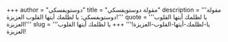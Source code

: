 +++
author = "دوستويفسكي"
title = "مقولة دوستويفسكي"
description = '''مقولة دوستويفسكي: يا لظلمك أيتها القلوب العزيزة!'''
quote = '''يا لظلمك أيتها القلوب العزيزة!'''
slug = '''يا-لظلمك-أيتها-القلوب-العزيزة!'''
+++
يا لظلمك أيتها القلوب العزيزة!
